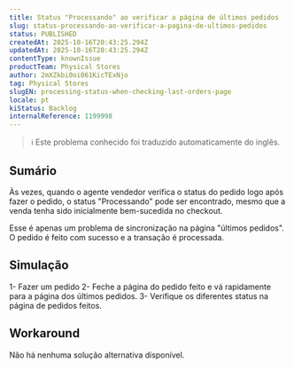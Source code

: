 ```yaml
---
title: Status "Processando" ao verificar a página de últimos pedidos
slug: status-processando-ao-verificar-a-pagina-de-ultimos-pedidos
status: PUBLISHED
createdAt: 2025-10-16T20:43:25.294Z
updatedAt: 2025-10-16T20:43:25.294Z
contentType: knownIssue
productTeam: Physical Stores
author: 2mXZkbi0oi061KicTExNjo
tag: Physical Stores
slugEN: processing-status-when-checking-last-orders-page
locale: pt
kiStatus: Backlog
internalReference: 1199998
---
```


>ℹ️ Este problema conhecido foi traduzido automaticamente do inglês.

## Sumário


Às vezes, quando o agente vendedor verifica o status do pedido logo após fazer o pedido, o status "Processando" pode ser encontrado, mesmo que a venda tenha sido inicialmente bem-sucedida no checkout.

Esse é apenas um problema de sincronização na página "últimos pedidos". O pedido é feito com sucesso e a transação é processada.
## Simulação


1- Fazer um pedido
2- Feche a página do pedido feito e vá rapidamente para a página dos últimos pedidos.
3- Verifique os diferentes status na página de pedidos feitos.


## Workaround


Não há nenhuma solução alternativa disponível.




